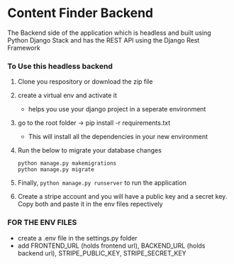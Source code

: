 # Content Finder Backend

The Backend side of the application which is headless and built using Python Django Stack and has the REST API using the Django Rest Framework

### To Use this headless backend

1. Clone you respository or download the zip file

2. create a virtual env and activate it

    - helps you use your django project in a seperate environment

3. go to the root folder -> pip install -r requirements.txt

    - This will install all the dependencies in your new environment

4. Run the below to migrate your database changes

    ```
    python manage.py makemigrations
    python manage.py migrate
    ```

5. Finally, `python manage.py runserver` to run the application

6. Create a stripe account and you will have a public key and a secret key. Copy both and paste it in the env files repectively

### FOR THE ENV FILES

-   create a .env file in the settings.py folder
-   add FRONTEND_URL (holds frontend url), BACKEND_URL (holds backend url), STRIPE_PUBLIC_KEY, STRIPE_SECRET_KEY
